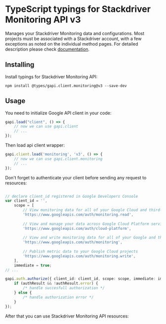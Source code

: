 # TypeScript typings for Stackdriver Monitoring API v3
Manages your Stackdriver Monitoring data and configurations. Most projects must be associated with a Stackdriver account, with a few exceptions as noted on the individual method pages.
For detailed description please check [documentation](https://cloud.google.com/monitoring/api/).

## Installing

Install typings for Stackdriver Monitoring API:
```
npm install @types/gapi.client.monitoring@v3 --save-dev
```

## Usage

You need to initialize Google API client in your code:
```typescript
gapi.load("client", () => { 
    // now we can use gapi.client
    // ... 
});
```

Then load api client wrapper:
```typescript
gapi.client.load('monitoring', 'v3', () => {
    // now we can use gapi.client.monitoring
    // ... 
});
```

Don't forget to authenticate your client before sending any request to resources:
```typescript

// declare client_id registered in Google Developers Console
var client_id = '',
    scope = [     
        // View monitoring data for all of your Google Cloud and third-party projects
        'https://www.googleapis.com/auth/monitoring.read',
    
        // View and manage your data across Google Cloud Platform services
        'https://www.googleapis.com/auth/cloud-platform',
    
        // View and write monitoring data for all of your Google and third-party Cloud and API projects
        'https://www.googleapis.com/auth/monitoring',
    
        // Publish metric data to your Google Cloud projects
        'https://www.googleapis.com/auth/monitoring.write',
    ],
    immediate = true;
// ...

gapi.auth.authorize({ client_id: client_id, scope: scope, immediate: immediate }, authResult => {
    if (authResult && !authResult.error) {
        /* handle succesfull authorization */
    } else {
        /* handle authorization error */
    }
});            
```

After that you can use Stackdriver Monitoring API resources:

```typescript
```